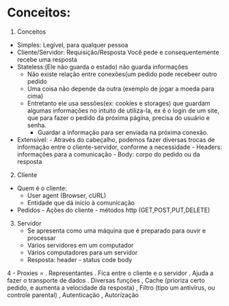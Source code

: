 # Conceitos:
1. Conceitos 
* Simples: Legível, para qualquer pessoa
* Cliente/Servidor: Requisição/Resposta
	Você pede e consequentemente recebe uma resposta
* Stateless:(Ele não guarda o estado) não guarda informações
	- Não existe relação entre conexões(um pedido pode recebeer outro pedido
	- Uma coisa não depende da outra (exemplo de jogar a moeda para cima)
	- Entretanto ele usa sessões(ex: cookies e storages) que guardam algumas informações
		no intuito de utiliza-la, ex é o login de um site, que para fazer o pedido da
		próxima página, precisa do usuário e senha.
		- Guardar a informação para ser enviada na próxima conexão.
* Extensível: 
	    - Através do cabeçalho, podemos fazer diversas trocas de informação entre o cliente-servidor,
		 conforme a necessidade
	    - Headers: informações para a comunicação
	    - Body: corpo do pedido ou da resposta

2. Cliente 
- Quem é o cliente: 
	- User agent (Browser, cURL)
	- Entidade que dá início à comunicação
- Pedidos - Ações do cliente - métodos http (GET,POST,PUT,DELETE)

3. Servidor
	- Se apresenta como uma máquina que é preparado para ouvir e processar
	- Vários servidores em um computador
	- Vários computadores para um servidor
	- Resposta: header - status code 
	     body

4 - Proxies = 
 . Representantes 
 . Fica entre o cliente e o servidor
 . Ajuda a fazer o transporte de dados
 . Diversas funções
   , Cache (prioriza certo pedido, e aumenta a velocidade da resposta)
   , Filtro (tipo um antivírus, ou controle parental)
   , Autenticação
   , Autorização















